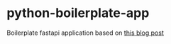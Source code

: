 # python-boilerplate-app
Boilerplate fastapi application based on [this blog post](https://code.visualstudio.com/docs/python/tutorial-fastapi) 
